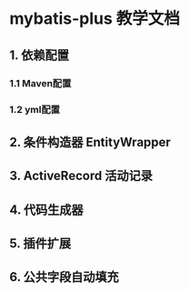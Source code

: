 # mybatis-plus 教学文档

## 1. 依赖配置

###  1.1 Maven配置

### 1.2 yml配置

## 2. 条件构造器 EntityWrapper

## 3. ActiveRecord 活动记录

## 4. 代码生成器

## 5. 插件扩展

## 6. 公共字段自动填充

